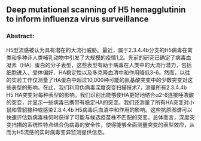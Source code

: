 ## Deep mutational scanning of H5 hemagglutinin to inform influenza virus surveillance
### Abstract:
H5型流感被认为具有潜在的大流行威胁。最近，属于2.3.4.4b分支的H5病毒在禽类和多种非人类哺乳动物中引发了大规模的疫情1,2。先前的研究已确定了病毒血凝素（HA）蛋白的分子表型，这些表型有助于病毒在人类中的大流行潜力，包括细胞进入、受体偏好、HA稳定性以及多克隆血清中和作用降低3-6。然而，以往的实验工作仅测量了HA蛋白中超过10,000种可能的氨基酸突变中的少数突变对这些表型的影响。在此，我们利用伪病毒深度突变扫描技术7，测量所有2.3.4.4b H5 HA突变对每种表型的影响。我们识别出能够使HA更好地结合α2-6连接唾液酸的突变，并显示一些病毒已携带有稳定HA的突变。我们还测量了所有HA突变对小鼠和雪貂接种或感染2.3.4.4b H5病毒后血清中和作用的影响。这些抗原图谱可以快速评估新病毒株何时获得了可能与候选疫苗株不匹配的突变。总体而言，深度突变扫描的系统性特点结合伪病毒的安全性，使得能够全面测量突变的表型效应，从而为H5流感的实时病毒变异监测提供信息。  
